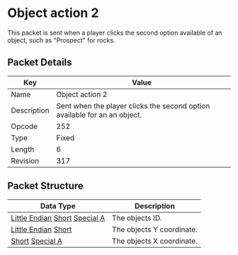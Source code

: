 # Object action 2
This packet is sent when a player clicks the second option available of an object, such as "Prospect" for rocks.

## Packet Details
| Key | Value |
|--|--|
| Name | Object action 2 |
| Description | Sent when the player clicks the second option available for an an object. |
| Opcode | 252 |
| Type | Fixed |
| Length | 6 |
| Revision | 317 |

## Packet Structure
| Data Type | Description |
|--|--|
| [Little Endian](/Data-Types.html#little-endian) [Short](/Data-Types.html#common-data-types) [Special A](/Data-Types.html#bespoke-data-types) | The objects ID. |
| [Little Endian](/Data-Types.html#little-endian) [Short](/Data-Types.html#common-data-types) | The objects Y coordinate. |
| [Short](/Data-Types.html#common-data-types) [Special A](/Data-Types.html#bespoke-data-types) | The objects X coordinate. |
